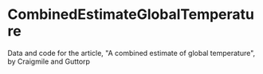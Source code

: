 # CombinedEstimateGlobalTemperature
 Data and code for the article, "A combined estimate of global temperature", by Craigmile and Guttorp
